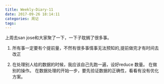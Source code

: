```yaml
---
title: Weekly-Diary-11
date: 2017-09-26 18:14:11
categories: 周记
tags:
---
```

上周去san jose和大家聚了一下，一下子耽搁了很多事。

1. 所有事一定要有个提前量，不然有很多事情事无法预知的,提前做完才有时间去改正

2. 在处理别人给的数据的时候，我应该自己先跑一遍，设好reduce 数量。 在做别的操作。
在数据处理的开始一步，要先验证数据的正确性，看看有没有优化方案。
